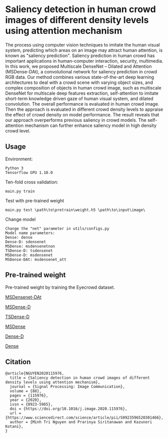 # Saliency detection in human crowd images of different density levels using attention mechanism

The process using computer vision techniques to imitate the human visual system, predicting which areas on an image may attract human attention, is known as "saliency prediction". Saliency prediction in human crowd has important applications in human-computer interaction, security, multimedia. In this work, we proposed Multiscale DenseNet – Dilated and Attention (MSDense-DAt), a convolutional network for saliency prediction in crowd RGB data. Our method combines various state-of-the-art deep learning architectures  to deal with a crowd scene with varying object sizes, and complex composition of objects in human crowd image, such as multiscale DenseNet for multiscale deep features extraction, self-attention to imitate short-term knowledge driven gaze of human visual system, and dilated convolution. The overall performance is evaluated in human crowd image. Then the approach is evaluated in different crowd density levels to appraise the effect of crowd density on model performance. The result reveals that our approach overperforms previous saliency in crowd models. The self-attention mechanism can further enhance saliency model in high density crowd level.

## Usage
Environment:
```
Python 3
Tensorflow GPU 1.10.0
```

Ten-fold cross validation: 
```
main.py train 
```

Test with pre-trained weight
```
main.py test \path\to\pretrain\weight.h5 \path\to\input\image\
```

Change model 
```
Change the "net" parameter in utils/configs.py
Model name parameters:
Dense: dense
Dense-D: sdensenet
MSDense: msdensenetnon
TSDense-D: tsdensenet
MSDense-D: msdensenet
MSDense-DAt: msdensenet_att
```

## Pre-trained weight

Pre-trained weight by training the Eyecrowd dataset.

[MSDensenet-DAt](https://drive.google.com/open?id=1lLCpbs4ZS4OwsR4wlvEaYS2Z7qeOnTfI)

[MSDense-D](https://drive.google.com/open?id=1APq0gCAlGDjT6a4Yq71CelAa24mYafPL)

[TSDense-D](https://drive.google.com/open?id=1KvZp8ETJxSv6Lm37wLh7OWldtk3L7GNj)

[MSDense](https://drive.google.com/open?id=1sr5aji-4qbrQff2QSwMFaX_6FfBpQnHL)

[Dense-D](https://drive.google.com/open?id=1KOBSyWctw9Lhyay90sKbgy0rGvggDlsl)

[Dense](https://drive.google.com/open?id=1BATVlsl-eOWhPedGEghU9_BY9M0WcRkm)

## Citation
```
@article{NGUYEN2020115976,
  title = {Saliency detection in human crowd images of different density levels using attention mechanism},
  journal = {Signal Processing: Image Communication},
  volume = {88},
  pages = {115976},
  year = {2020},
  issn = {0923-5965},
  doi = {https://doi.org/10.1016/j.image.2020.115976},
  url = {https://www.sciencedirect.com/science/article/pii/S0923596520301466},
  author = {Minh Tri Nguyen and Prarinya Siritanawan and Kazunori Kotani},
}

```
